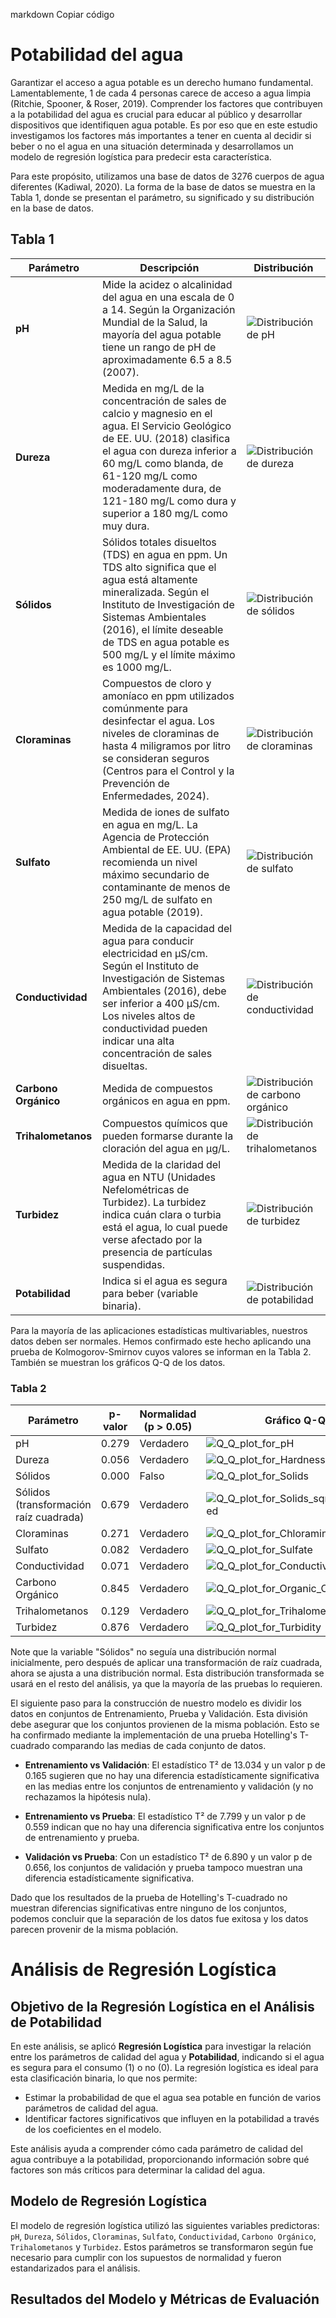
markdown
Copiar código
# Potabilidad del agua
Garantizar el acceso a agua potable es un derecho humano fundamental. Lamentablemente, 1 de cada 4 personas carece de acceso a agua limpia (Ritchie, Spooner, & Roser, 2019). Comprender los factores que contribuyen a la potabilidad del agua es crucial para educar al público y desarrollar dispositivos que identifiquen agua potable. Es por eso que en este estudio investigamos los factores más importantes a tener en cuenta al decidir si beber o no el agua en una situación determinada y desarrollamos un modelo de regresión logística para predecir esta característica.

Para este propósito, utilizamos una base de datos de 3276 cuerpos de agua diferentes (Kadiwal, 2020). La forma de la base de datos se muestra en la Tabla 1, donde se presentan el parámetro, su significado y su distribución en la base de datos.

## Tabla 1
| **Parámetro**        | **Descripción**                                                          | **Distribución**                                                              |
|----------------------|--------------------------------------------------------------------------|-------------------------------------------------------------------------------|
| **pH**               | Mide la acidez o alcalinidad del agua en una escala de 0 a 14. Según la Organización Mundial de la Salud, la mayoría del agua potable tiene un rango de pH de aproximadamente 6.5 a 8.5 (2007). | ![Distribución de pH](Data_Distributions/ph_distribution.png)                    |
| **Dureza**           | Medida en mg/L de la concentración de sales de calcio y magnesio en el agua. El Servicio Geológico de EE. UU. (2018) clasifica el agua con dureza inferior a 60 mg/L como blanda, de 61-120 mg/L como moderadamente dura, de 121-180 mg/L como dura y superior a 180 mg/L como muy dura. | ![Distribución de dureza](Data_Distributions/Hardness_distribution.png)        |
| **Sólidos**          | Sólidos totales disueltos (TDS) en agua en ppm. Un TDS alto significa que el agua está altamente mineralizada. Según el Instituto de Investigación de Sistemas Ambientales (2016), el límite deseable de TDS en agua potable es 500 mg/L y el límite máximo es 1000 mg/L. | ![Distribución de sólidos](Data_Distributions/Solids_distribution.png)            |
| **Cloraminas**       | Compuestos de cloro y amoníaco en ppm utilizados comúnmente para desinfectar el agua. Los niveles de cloraminas de hasta 4 miligramos por litro se consideran seguros (Centros para el Control y la Prevención de Enfermedades, 2024).              | ![Distribución de cloraminas](Data_Distributions/Chloramines_distribution.png)  |
| **Sulfato**          | Medida de iones de sulfato en agua en mg/L. La Agencia de Protección Ambiental de EE. UU. (EPA) recomienda un nivel máximo secundario de contaminante de menos de 250 mg/L de sulfato en agua potable (2019). | ![Distribución de sulfato](Data_Distributions/Sulfate_distribution.png)          |
| **Conductividad**    | Medida de la capacidad del agua para conducir electricidad en μS/cm. Según el Instituto de Investigación de Sistemas Ambientales (2016), debe ser inferior a 400 μS/cm. Los niveles altos de conductividad pueden indicar una alta concentración de sales disueltas. | ![Distribución de conductividad](Data_Distributions/Conductivity_distribution.png)|
| **Carbono Orgánico** | Medida de compuestos orgánicos en agua en ppm. | ![Distribución de carbono orgánico](Data_Distributions/Organic_carbon_distribution.png) |
| **Trihalometanos**   | Compuestos químicos que pueden formarse durante la cloración del agua en μg/L. | ![Distribución de trihalometanos](Data_Distributions/Trihalomethanes_distribution.png)|
| **Turbidez**         | Medida de la claridad del agua en NTU (Unidades Nefelométricas de Turbidez). La turbidez indica cuán clara o turbia está el agua, lo cual puede verse afectado por la presencia de partículas suspendidas. | ![Distribución de turbidez](Data_Distributions/Turbidity_distribution.png)      |
| **Potabilidad**      | Indica si el agua es segura para beber (variable binaria).                   | ![Distribución de potabilidad](Data_Distributions/Potability_distribution.png)    |

Para la mayoría de las aplicaciones estadísticas multivariables, nuestros datos deben ser normales. Hemos confirmado este hecho aplicando una prueba de Kolmogorov-Smirnov cuyos valores se informan en la Tabla 2. También se muestran los gráficos Q-Q de los datos.

### Tabla 2

| Parámetro                     | p-valor           | Normalidad (p > 0.05) | Gráfico Q-Q |
|--------------------------------|-------------------|----------------------|----------|
| pH                             | 0.279             | Verdadero            | ![Q_Q_plot_for_pH](Q_Q_plots_for_normality/Q_Q_plot_for_ph.png) |
| Dureza                         | 0.056             | Verdadero            | ![Q_Q_plot_for_Hardness](Q_Q_plots_for_normality/Q_Q_plot_for_Hardness.png) |
| Sólidos                        | 0.000             | Falso                | ![Q_Q_plot_for_Solids](Q_Q_plots_for_normality/Q_Q_plot_for_Solids.png) |
| Sólidos (transformación raíz cuadrada) | 0.679  | Verdadero            | ![Q_Q_plot_for_Solids_sqrt_transformed](Q_Q_plots_for_normality/Q_Q_plot_for_Solids_sqrt_transformed.png) |
| Cloraminas                     | 0.271             | Verdadero            | ![Q_Q_plot_for_Chloramines](Q_Q_plots_for_normality/Q_Q_plot_for_Chloramines.png) |
| Sulfato                        | 0.082             | Verdadero            | ![Q_Q_plot_for_Sulfate](Q_Q_plots_for_normality/Q_Q_plot_for_Sulfate.png) |
| Conductividad                  | 0.071             | Verdadero            | ![Q_Q_plot_for_Conductivity](Q_Q_plots_for_normality/Q_Q_plot_for_Conductivity.png) |
| Carbono Orgánico               | 0.845             | Verdadero            | ![Q_Q_plot_for_Organic_Carbon](Q_Q_plots_for_normality/Q_Q_plot_for_Organic_carbon.png) |
| Trihalometanos                 | 0.129             | Verdadero            | ![Q_Q_plot_for_Trihalomethanes](Q_Q_plots_for_normality/Q_Q_plot_for_Trihalomethanes.png) |
| Turbidez                       | 0.876             | Verdadero            | ![Q_Q_plot_for_Turbidity](Q_Q_plots_for_normality/Q_Q_plot_for_Turbidity.png) |

Note que la variable "Sólidos" no seguía una distribución normal inicialmente, pero después de aplicar una transformación de raíz cuadrada, ahora se ajusta a una distribución normal. Esta distribución transformada se usará en el resto del análisis, ya que la mayoría de las pruebas lo requieren.

El siguiente paso para la construcción de nuestro modelo es dividir los datos en conjuntos de Entrenamiento, Prueba y Validación. Esta división debe asegurar que los conjuntos provienen de la misma población. Esto se ha confirmado mediante la implementación de una prueba Hotelling's T-cuadrado comparando las medias de cada conjunto de datos.

- **Entrenamiento vs Validación**: El estadístico T² de 13.034 y un valor p de 0.165 sugieren que no hay una diferencia estadísticamente significativa en las medias entre los conjuntos de entrenamiento y validación (y no rechazamos la hipótesis nula).

- **Entrenamiento vs Prueba**: El estadístico T² de 7.799 y un valor p de 0.559 indican que no hay una diferencia significativa entre los conjuntos de entrenamiento y prueba.

- **Validación vs Prueba**: Con un estadístico T² de 6.890 y un valor p de 0.656, los conjuntos de validación y prueba tampoco muestran una diferencia estadísticamente significativa.

Dado que los resultados de la prueba de Hotelling's T-cuadrado no muestran diferencias significativas entre ninguno de los conjuntos, podemos concluir que la separación de los datos fue exitosa y los datos parecen provenir de la misma población.

# Análisis de Regresión Logística

## Objetivo de la Regresión Logística en el Análisis de Potabilidad

En este análisis, se aplicó **Regresión Logística** para investigar la relación entre los parámetros de calidad del agua y **Potabilidad**, indicando si el agua es segura para el consumo (1) o no (0). La regresión logística es ideal para esta clasificación binaria, lo que nos permite:

- Estimar la probabilidad de que el agua sea potable en función de varios parámetros de calidad del agua.
- Identificar factores significativos que influyen en la potabilidad a través de los coeficientes en el modelo.

Este análisis ayuda a comprender cómo cada parámetro de calidad del agua contribuye a la potabilidad, proporcionando información sobre qué factores son más críticos para determinar la calidad del agua.

## Modelo de Regresión Logística

El modelo de regresión logística utilizó las siguientes variables predictoras: `pH`, `Dureza`, `Sólidos`, `Cloraminas`, `Sulfato`, `Conductividad`, `Carbono Orgánico`, `Trihalometanos` y `Turbidez`. Estos parámetros se transformaron según fue necesario para cumplir con los supuestos de normalidad y fueron estandarizados para el análisis.

## Resultados del Modelo y Métricas de Evaluación
